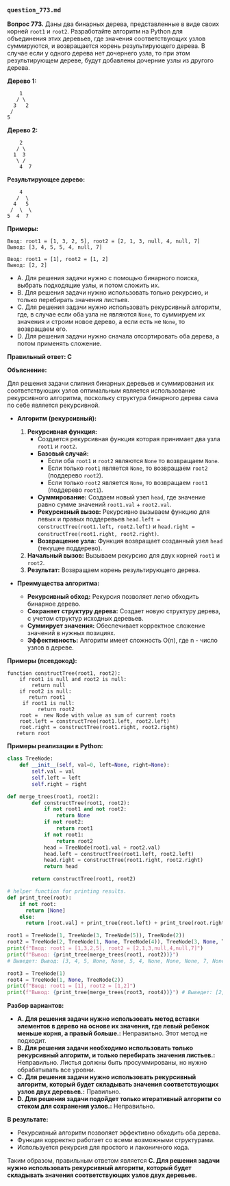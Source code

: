 ### `question_773.md`

**Вопрос 773.** Даны два бинарных дерева, представленные в виде своих корней `root1` и `root2`. Разработайте алгоритм на Python для объединения этих деревьев, где значения соответствующих узлов суммируются, и возвращается корень результирующего дерева. В случае если у одного дерева нет дочернего узла, то при этом  результирующем дереве, будут добавлены дочерние узлы из другого дерева.

**Дерево 1:**
```
    1
   / \
  3   2
 /
5
```

**Дерево 2:**

```
    2
   / \
  1  3
   \ /
    4  7

```
**Результирующее дерево:**
```
    4
   /  \
  4   5
 /  \  \
5  4  7
```

**Примеры:**

```
Ввод: root1 = [1, 3, 2, 5], root2 = [2, 1, 3, null, 4, null, 7]
Вывод: [3, 4, 5, 5, 4, null, 7]

Ввод: root1 = [1], root2 = [1, 2]
Вывод: [2, 2]
```
-  A. Для решения задачи нужно с помощью бинарного поиска,  выбрать подходящие узлы, и потом сложить их.
-  B. Для решения задачи нужно  использовать только  рекурсию, и только перебирать значения  листьев.
- C. Для решения задачи нужно использовать  рекурсивный алгоритм, где, в случае если оба узла  не являются `None`, то суммируем их значения и строим новое дерево, а если есть не `None`, то возвращаем его.
-  D. Для решения задачи  нужно  сначала отсортировать оба дерева, а потом  применять сложение.

**Правильный ответ: C**

**Объяснение:**

Для решения задачи слияния бинарных деревьев и суммирования их соответствующих узлов оптимальным является использование рекурсивного алгоритма, поскольку структура бинарного дерева сама по себе является рекурсивной.

*   **Алгоритм (рекурсивный):**
    1. **Рекурсивная функция:**
         *   Создается рекурсивная функция которая принимает два узла `root1` и `root2`.
         *   **Базовый случай:**
              *  Если оба  `root1` и `root2`  являются  `None` то возвращаем  `None`.
              *   Если только  `root1` является  `None`, то возвращаем  `root2`  (поддерево  `root2`).
             *   Если только  `root2`  является `None`, то  возвращаем  `root1` (поддерево  `root1`).
        *   **Суммирование:** Создаем новый узел  `head`, где значение  равно сумме значений  `root1.val` + `root2.val`.
        *  **Рекурсивный вызов:** Рекурсивно вызываем функцию для  левых и правых поддеревьев  `head.left = constructTree(root1.left, root2.left)` и `head.right = constructTree(root1.right, root2.right)`.
       *  **Возвращение  узла:** Функция  возвращает созданный узел `head` (текущее  поддерево).
     2.  **Начальный вызов:**  Вызываем  рекурсию для  двух корней  `root1` и `root2`.
     3.  **Результат:**  Возвращаем корень результирующего дерева.

*   **Преимущества алгоритма:**
    *   **Рекурсивный обход:**  Рекурсия позволяет легко  обходить  бинарное дерево.
    *  **Сохраняет структуру дерева:** Создает новую структуру дерева, с учетом  структур исходных деревьев.
     *  **Суммирует значения:**  Обеспечивает корректное  сложение значений в нужных позициях.
    *  **Эффективность:**  Алгоритм имеет сложность O(n),  где n - число узлов в дереве.

**Примеры (псевдокод):**
```
function constructTree(root1, root2):
    if root1 is null and root2 is null:
        return null
    if root2 is null:
       return root1
     if root1 is null:
          return root2
    root =  new Node with value as sum of current roots
    root.left = constructTree(root1.left, root2.left)
    root.right = constructTree(root1.right, root2.right)
   return root
```
**Примеры реализации в Python:**

```python
class TreeNode:
    def __init__(self, val=0, left=None, right=None):
        self.val = val
        self.left = left
        self.right = right

def merge_trees(root1, root2):
        def constructTree(root1, root2):
            if not root1 and not root2:
                return None
            if not root2:
                return root1
            if not root1:
                return root2
            head = TreeNode(root1.val + root2.val)
            head.left = constructTree(root1.left, root2.left)
            head.right = constructTree(root1.right, root2.right)
            return head

        return constructTree(root1, root2)

# helper function for printing results.
def print_tree(root):
    if not root:
      return [None]
    else:
      return [root.val] + print_tree(root.left) + print_tree(root.right)

root1 = TreeNode(1, TreeNode(3, TreeNode(5)), TreeNode(2))
root2 = TreeNode(2, TreeNode(1, None, TreeNode(4)), TreeNode(3, None, TreeNode(7)))
print(f"Ввод: root1 = [1,3,2,5], root2 = [2,1,3,null,4,null,7]")
print(f"Вывод: {print_tree(merge_trees(root1, root2))}")
# Выведет: Вывод: [3, 4, 5, None, None, 5, 4, None, None, None, 7, None, None]

root3 = TreeNode(1)
root4 = TreeNode(1, None, TreeNode(2))
print(f"Ввод: root1 = [1], root2 = [1,2]")
print(f"Вывод: {print_tree(merge_trees(root3, root4))}") # Выведет: [2, None, 2, None, None]
```

**Разбор вариантов:**
*  **A. Для решения задачи нужно использовать метод вставки элементов в дерево на основе их значения, где левый ребенок меньше корня, а правый больше.:** Неправильно. Этот метод не подходит.
*   **B. Для решения задачи необходимо использовать только рекурсивный алгоритм, и только перебирать значения  листьев.:** Неправильно.  Листья  должны быть просуммированы, но нужно обрабатывать все уровни.
*  **C. Для решения задачи нужно использовать рекурсивный алгоритм, который будет складывать значения соответствующих узлов двух деревьев.:** Правильно.
*  **D. Для решения задачи подойдет только итеративный алгоритм со стеком для сохранения узлов.:** Неправильно.

**В результате:**
* Рекурсивный алгоритм позволяет эффективно обходить оба дерева.
*  Функция корректно работает  со всеми возможными структурами.
*   Используется рекурсия для  простого и  лаконичного кода.

Таким образом, правильным ответом является **C. Для решения задачи нужно использовать рекурсивный алгоритм, который будет складывать значения соответствующих узлов двух деревьев.**
